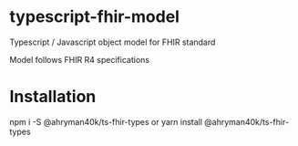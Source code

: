 # typescript-fhir-model
Typescript / Javascript object model for FHIR standard

Model follows FHIR R4 specifications

# Installation
npm i -S @ahryman40k/ts-fhir-types
or 
yarn install @ahryman40k/ts-fhir-types


